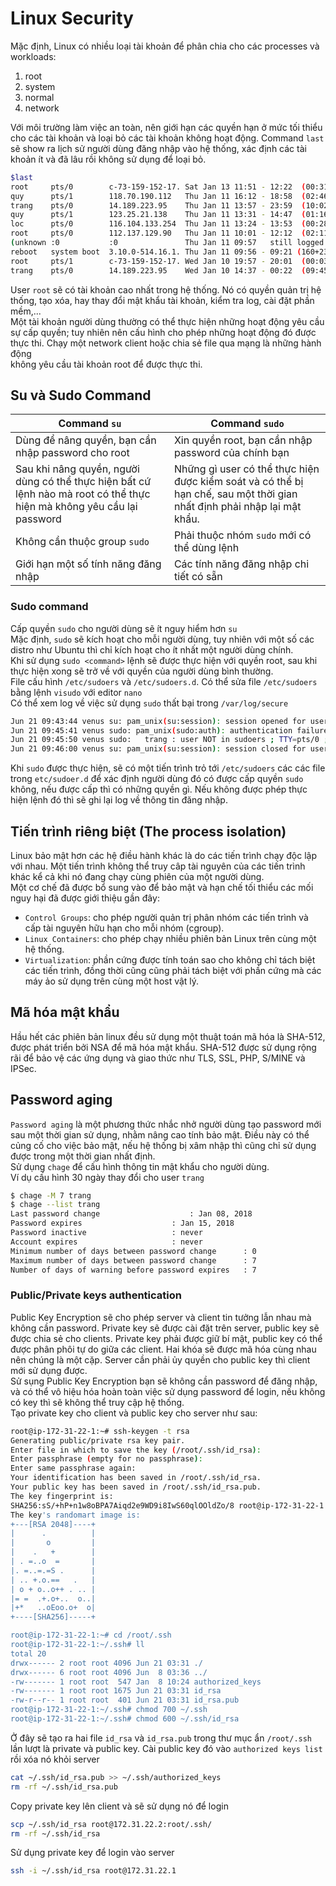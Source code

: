# Linux Security</br>
Mặc định, Linux có nhiều loại tài khoản để phân chia cho các processes và workloads:

1. root
2. system
3. normal
4. network

Với môi trường làm việc an toàn, nên giới hạn các quyền hạn ở mức tối thiểu cho các tài khoản và loại bỏ các tài khoản không hoạt động. Command `last` sẽ show ra lịch sử người dùng đăng nhập vào hệ thống, xác định các tài khoản ít và đã lâu rồi không sử dụng để loại bỏ.
```sh
$last
root     pts/0        c-73-159-152-17. Sat Jan 13 11:51 - 12:22  (00:31)    
quy      pts/1        118.70.190.112   Thu Jan 11 16:12 - 18:58  (02:46)    
trang    pts/0        14.189.223.95    Thu Jan 11 13:57 - 23:59  (10:02)    
quy      pts/1        123.25.21.138    Thu Jan 11 13:31 - 14:47  (01:16)    
loc      pts/0        116.104.133.254  Thu Jan 11 13:24 - 13:53  (00:28)    
root     pts/0        112.137.129.90   Thu Jan 11 10:01 - 12:12  (02:11)    
(unknown :0           :0               Thu Jan 11 09:57   still logged in   
reboot   system boot  3.10.0-514.16.1. Thu Jan 11 09:56 - 09:21 (160+23:24) 
root     pts/1        c-73-159-152-17. Wed Jan 10 19:57 - 20:01  (00:03)    
trang    pts/0        14.189.223.95    Wed Jan 10 14:37 - 00:22  (09:45)  
```
User `root` sẽ có tài khoản cao nhất trong hệ thống. Nó có quyền quản trị hệ thống, tạo xóa, hay thay đổi mật khẩu tài khoản, kiểm tra log, cài đặt phần mềm,...</br>
Một tài khoản người dùng thường có thể thực hiện những hoạt động yêu cầu sự cấp quyền; tuy nhiên nên cấu hình cho phép những hoạt động đó được thực thi. Chạy một network client hoặc chia sẻ file qua mạng là những hành động</br>
không yêu cầu tài khoản root để được thực thi.</br>
## Su và Sudo Command
|Command `su`|Command `sudo`|
|------------|--------------|
|Dùng để nâng quyền, bạn cần nhập password cho root|Xin quyền root, bạn cần nhập password của chính bạn|
|Sau khi nâng quyền, người dùng có thể thực hiện bất cứ lệnh nào mà root có thể thực hiện mà không yêu cầu lại password|Những gì user có thể thực hiện được kiểm soát và có thể bị hạn chế, sau một thời gian nhất định phải nhập lại mật khẩu.
|Không cần thuộc group `sudo` |Phải thuộc nhóm `sudo` mới có thể dùng lệnh|
|Giới hạn một số tính năng đăng nhập|Các tính năng đăng nhập chi tiết có sẵn|

### Sudo command
Cấp quyền `sudo` cho người dùng sẽ ít nguy hiểm hơn `su`</br>
Mặc định, `sudo` sẽ kích hoạt cho mỗi người dùng, tuy nhiên với một số các distro như Ubuntu thì chỉ kích hoạt cho ít nhất một người dùng chính.</br>
Khi sử dụng `sudo <command>` lệnh sẽ được thực hiện với quyền root, sau khi thực hiện xong sẽ trở về với quyền của người dùng bình thường.</br>
File cấu hình `/etc/sudoers` và `/etc/sudoers.d`. Có thể sửa file `/etc/sudoers` bằng lệnh `visudo` với editor `nano`</br>
Có thể xem log về việc sử dụng `sudo` thất bại trong `/var/log/secure`
```sh
Jun 21 09:43:44 venus su: pam_unix(su:session): session opened for user trang by root(uid=0)
Jun 21 09:45:41 venus sudo: pam_unix(sudo:auth): authentication failure; logname=root uid=1005 euid=0 tty=/dev/pts/0 ruser=trang rhost=  user=trang
Jun 21 09:45:50 venus sudo:   trang : user NOT in sudoers ; TTY=pts/0 ; PWD=/root ; USER=root ; COMMAND=apt-get install nfs-common
Jun 21 09:46:00 venus su: pam_unix(su:session): session closed for user trang
```
Khi `sudo` được thực hiện, sẽ có một tiến trình trỏ tới `/etc/sudoers` các các file trong `etc/sudoer.d` để xác định người dùng đó có được cấp quyền `sudo` không, nếu được cấp thì có những quyền gì. Nếu không được phép thực hiện lệnh đó thì sẽ ghi lại log về thông tin đăng nhập.</br>
## Tiến trình riêng biệt (The process isolation)

Linux bảo mật hơn các hệ điều hành khác là do các tiến trình chạy độc lập với nhau. Một tiến trình không thể truy câp tài nguyên của các tiến trình khác kể cả khi nó đang chạy cùng phiên của một người dùng.</br>
Một cơ chế đã được bổ sung vào để bảo mật và hạn chế tối thiểu các mối nguy hại đã được giới thiệu gần đây:

* `Control Groups`: cho phép người quản trị phân nhóm các tiến trình và cấp tài nguyên hữu hạn cho mỗi nhóm (cgroup).
* `Linux Containers`: cho phép chạy nhiều phiên bản Linux trên cùng một hệ thống.
* `Virtualization`: phần cứng được tính toán sao cho không chỉ tách biệt các tiến trình, đồng thời cũng cũng phải tách biệt với phần cứng mà các máy ảo sử dụng trên cùng một host vật lý.</br>
## Mã hóa mật khẩu</br>
Hầu hết các phiên bản linux đều sử dụng một thuật toán mã hóa là SHA-512, được phát triển bởi NSA để mã hóa mật khẩu. SHA-512 được sử dụng rộng rãi để bảo vệ các ứng dụng và giao thức như TLS, SSL, PHP, S/MINE và IPSec.</br>
## Password aging</br>
`Password aging` là một phương thức nhắc nhở người dùng tạo password mới sau một thời gian sử dụng, nhằm nâng cao tính bảo mật. Điều này có thể củng cố cho việc bảo mật, nếu hệ thống bị xâm nhập thì cũng chỉ sử dụng được trong một thời gian nhất định.</br>
Sử dụng `chage` để cấu hình thông tin mật khẩu cho người dùng.</br>
Ví dụ cấu hình 30 ngày thay đổi cho user `trang`
```sh
$ chage -M 7 trang
$ chage --list trang
Last password change					: Jan 08, 2018
Password expires					: Jan 15, 2018
Password inactive					: never
Account expires						: never
Minimum number of days between password change		: 0
Maximum number of days between password change		: 7
Number of days of warning before password expires	: 7
```
### Public/Private keys authentication</br>
Public Key Encryption sẽ cho phép server và client tin tưởng lẫn nhau mà không cần password. Private key sẽ được cài đặt trên server, public key sẽ được chia sẻ cho clients. Private key phải được giữ bí mật, public key có thể được phân phôi tự do giữa các client. Hai khóa sẽ được mã hóa cùng nhau nên chúng là một cặp. Server cần phải ủy quyền cho public key thì client mới sử dụng được.</br>
Sử sụng Public Key Encryption bạn sẽ không cần password để đăng nhập, và có thể vô hiệu hóa hoàn toàn việc sử dụng password để login, nếu không có key thì sẽ không thể truy cập hệ thống.</br>
Tạo private key cho client và public key cho server như sau:
```sh
root@ip-172-31-22-1:~# ssh-keygen -t rsa
Generating public/private rsa key pair.
Enter file in which to save the key (/root/.ssh/id_rsa): 
Enter passphrase (empty for no passphrase): 
Enter same passphrase again: 
Your identification has been saved in /root/.ssh/id_rsa.
Your public key has been saved in /root/.ssh/id_rsa.pub.
The key fingerprint is:
SHA256:sS/+hP+n1w8oBPA7Aiqd2e9WD9i8IwS60qlOOldZo/8 root@ip-172-31-22-1
The key's randomart image is:
+---[RSA 2048]----+
|      .          |
|       o         |
|    .   +        |
| . =..o  =       |
|. =..=.=S .      |
| .. +.o.==   .   |
| o + o..o++ . .. |
|= =  .+.o+..  o..|
|+*   ..oEoo.o+  o|
+----[SHA256]-----+

root@ip-172-31-22-1:~# cd /root/.ssh
root@ip-172-31-22-1:~/.ssh# ll
total 20
drwx------ 2 root root 4096 Jun 21 03:31 ./
drwx------ 6 root root 4096 Jun  8 03:36 ../
-rw------- 1 root root  547 Jan  8 10:24 authorized_keys
-rw------- 1 root root 1675 Jun 21 03:31 id_rsa
-rw-r--r-- 1 root root  401 Jun 21 03:31 id_rsa.pub
root@ip-172-31-22-1:~/.ssh# chmod 700 ~/.ssh
root@ip-172-31-22-1:~/.ssh# chmod 600 ~/.ssh/id_rsa
```
Ở đây sẽ tạo ra hai file `id_rsa` và `id_rsa.pub` trong thư mục ẩn `/root/.ssh` lần lượt là private và public key. Cài public key đó vào `authorized keys list` rồi xóa nó khỏi server 
```sh
cat ~/.ssh/id_rsa.pub >> ~/.ssh/authorized_keys
rm -rf ~/.ssh/id_rsa.pub
```
Copy private key lên client và sẽ sử dụng nó để login
```sh
scp ~/.ssh/id_rsa root@172.31.22.2:root/.ssh/
rm -rf ~/.ssh/id_rsa
```
Sử dụng private key để login vào server
```sh
ssh -i ~/.ssh/id_rsa root@172.31.22.1
```
